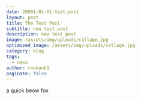 ```yaml
---
date: 20001-01-01-test-post
layout: post
title: The Test Post
subtitle: new test post
description: new test post
image: /assets/img/uploads/collage.jpg
optimized_image: /assets/img/uploads/collage.jpg
category: blog
tags:
  - news
author: roobank1
paginate: false
---
```

a quick beow fox